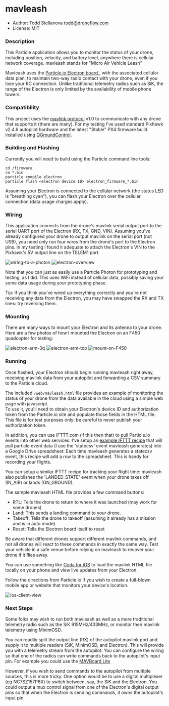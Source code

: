 # mavleash

+ Author: Todd Stellanova <todd@droneflow.com>
+ License: MIT

### Description 

This Particle application allows you to monitor the status of your drone,
including position, velocity, and battery level, anywhere there is cellular network coverage.
mavleash stands for "Micro Air Vehicle Leash"

Mavleash uses the [Particle.io Electron board ](https://store.particle.io/collections/electron), 
with the associated cellular data plan, to maintain two-way radio contact with your drone,
even if you lose your RC connection.  Unlike traditional telemetry radios such as SiK, 
the range of the Electron is only limited by the availability of mobile phone towers. 

### Compatibility

This project uses the [mavlink protocol](https://github.com/mavlink/mavlink) v1.0
to communicate with any drone that supports it (there are many).
For my testing I've used standard Pixhawk v2.4.6 autopilot hardware and the latest
"Stable" PX4 firmware build installed using [QGroundControl](http://qgroundcontrol.org/downloads).

### Building and Flashing

Currently you will need to build using the Particle command line tools:

```shell
cd /firmware
rm *.bin
particle compile electron .
particle flash <electron device ID> electron_firmware_*.bin
```

Assuming your Electron is connected to the cellular network (the status LED is "breathing cyan"),
you can flash your Electron over the cellular connection (data usage charges apply).

### Wiring

This application connects from the drone's mavlink serial output port to the 
serial UART port of the Electron (RX, TX, GND, VIN). Assuming you've already configured your drone to output mavlink on the serial port (not USB),
you need only run four wires from the drone's port to the Electron pins. 
In my testing I found it adequate to attach the Electron's VIN to the Pixhawk's 5V output line on the TELEM1 port. 

![wiring-to-a-photon](/img/photon-wiring01.JPG?raw=true) 
![electron-overview](/img/electron-overview.jpg?raw=true)

Note that you can just as easily use a Particle Photon for prototyping and testing, as I did. 
This uses WiFi instead of cellular data, possibly saving your some data usage during your prototyping phase.

Tip: If you think you've wired up everything correctly and you're not receiving any data from the
Electron, you may have swapped the RX and TX lines: try reversing them. 

### Mounting

There are many ways to mount your Electron and its antenna to your drone.
Here are a few photos of how I mounted the Electron on an F450 quadcopter for testing:

![electron-arm-3q](/img/electron-arm-3q.jpg?raw=true) ![electron-arm-top](/img/electron-arm-top.jpg?raw=true)
![mount-on-F450](/img/mount-on-F450.JPG?raw=true)

### Running

Once flashed, your Electron should begin running mavleash right away, receiving mavlink data from your autopilot
and forwarding a CSV summary to the Particle cloud.

The included `/web/mavleash.html` file provides an example of monitoring the status of your drone from the
data available in the cloud using a simple web page with javascript.  
To use it, you'll need to obtain your Electron's device ID and authorization token from 
the Particle.io site and populate those fields in the HTML file.
This file is for test purposes only: be careful to never publish your authorization token.

In addition, you can use IFTTT.com (if this then that) to pull Particle.io events into other web services.
I've setup an [example IFTTT recipe](https://ifttt.com/recipes/397072-log-particle-event-data) 
that will pull particle event data (I use the 'statecsv' event mavleash generates) into 
a Google Drive spreadsheet: Each time mavleash generates a statecsv event, this recipe will
add a row to the spreadsheet.  This is handy for recording your flights.

You can setup a similar IFTTT recipe for tracking your flight time:
mavleash also publishes the 'LANDED_STATE' event when your drone takes off (IN\_AIR) or lands (ON\_GROUND).

The sample mavleash HTML file provides a few command buttons:

+ RTL: Tells the drone to return to where it was launched (may work for some drones)
+ Land:  This sends a landing command to your drone. 
+ Takeoff: Tells the drone to takeoff (assuming it already has a mission and is in auto mode)
+ Reset: Tells the Electron board itself to reset

Be aware that different drones support different mavlink commands, and not all drones will 
react to these commands in exactly the same way. Test your vehicle in a safe venue before
relying on mavleash to recover your drone if it flies away.  

You can use something like [Coda for iOS](https://panic.com/coda-ios/) to load the mavlink HTML file locally
on your phone and view live updates from your Electron.  

Follow the directions from Particle.io if you wish to create a full-blown mobile app or website
that monitors your device's location.

![ios-client-view](/img/ios-client-view.PNG?raw=true "mavleash on iOS")

### Next Steps

Some folks may wish to run both mavleash as well as a more traditional telemetry radio such as the SiK 915MHz/433MHz,
or monitor their mavlink telemetry using MinimOSD. 

You can readily split the output line (RX) of the autopilot mavlink port and 
supply it to multiple readers (SiK, MinimOSD, and Electron).  This will provide you with a telemetry stream from the autopilot.  You can configure the wiring so that one of the radios can write commands back to the autopilot's input pin.
For example you could use the [MAVBoard Lite](https://github.com/mavboard/mavboard)

However, if you wish to send commands to the autopilot from multiple sources, this is more tricky.
One option would be to use a digital multiplexer (eg NC7SZ157P6X) to switch between, say, the SiK 
and the Electron.  You could output a mux control signal from one of the Electron's digital output
pins so that when the Electron is sending commands, it owns the autopilot's input pin. 

